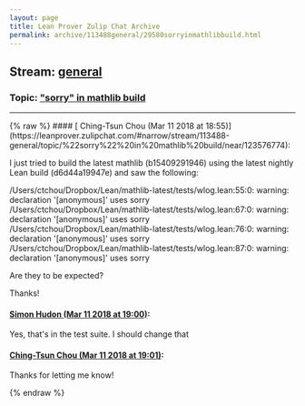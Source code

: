 ```yaml
---
layout: page
title: Lean Prover Zulip Chat Archive 
permalink: archive/113488general/29580sorryinmathlibbuild.html
---
```


## Stream: [general](https://leanprover-community.github.io/archive/113488general/index.html)
### Topic: ["sorry" in mathlib build](https://leanprover-community.github.io/archive/113488general/29580sorryinmathlibbuild.html)

---

<base href="https://leanprover.zulipchat.com">
{% raw %}
#### [ Ching-Tsun Chou (Mar 11 2018 at 18:55)](https://leanprover.zulipchat.com/#narrow/stream/113488-general/topic/%22sorry%22%20in%20mathlib%20build/near/123576774):
<p>I just tried to build the latest mathlib (b15409291946) using the latest nightly Lean build (d6d44a19947e) and saw the following:</p>
<p>/Users/ctchou/Dropbox/Lean/mathlib-latest/tests/wlog.lean:55:0: warning: declaration '[anonymous]' uses sorry<br>
/Users/ctchou/Dropbox/Lean/mathlib-latest/tests/wlog.lean:67:0: warning: declaration '[anonymous]' uses sorry<br>
/Users/ctchou/Dropbox/Lean/mathlib-latest/tests/wlog.lean:76:0: warning: declaration '[anonymous]' uses sorry<br>
/Users/ctchou/Dropbox/Lean/mathlib-latest/tests/wlog.lean:87:0: warning: declaration '[anonymous]' uses sorry</p>
<p>Are they to be expected?</p>
<p>Thanks!</p>

#### [ Simon Hudon (Mar 11 2018 at 19:00)](https://leanprover.zulipchat.com/#narrow/stream/113488-general/topic/%22sorry%22%20in%20mathlib%20build/near/123576911):
<p>Yes, that's in the test suite. I should change that</p>

#### [ Ching-Tsun Chou (Mar 11 2018 at 19:01)](https://leanprover.zulipchat.com/#narrow/stream/113488-general/topic/%22sorry%22%20in%20mathlib%20build/near/123576929):
<p>Thanks for letting me know!</p>


{% endraw %}
